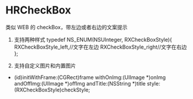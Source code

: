 # HRCheckBox
类似 WEB 的 checkBox，带左边或者右边的文案提示

1. 支持两种样式
typedef NS_ENUM(NSUInteger, RXCheckBoxStyle){
    RXCheckBoxStyle_left,//文字在左边
    RXCheckBoxStyle_right//文字在右边
};

2. 支持自定义图片和内置图片
- (id)initWithFrame:(CGRect)frame withOnImg:(UIImage *)onImg andOffImg:(UIImage *)offImg andTitle:(NSString *)title style:(RXCheckBoxStyle)checkStyle;
